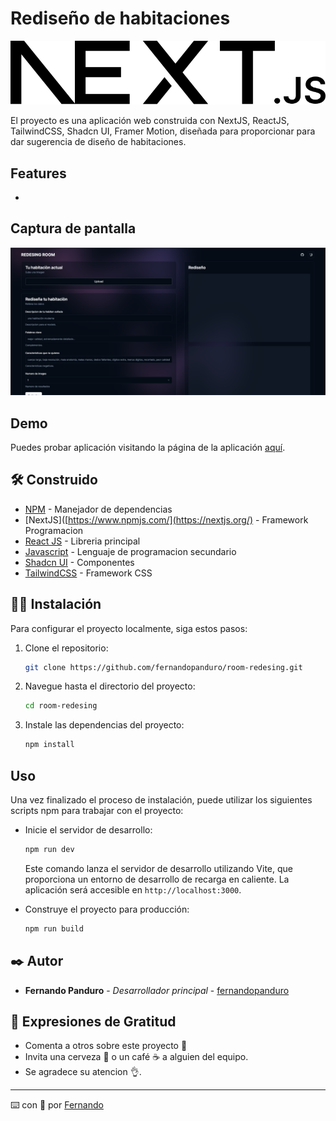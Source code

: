 # Rediseño de habitaciones

![Room Redesing](/public/next.svg)

El proyecto es una aplicación web construida con NextJS, ReactJS, TailwindCSS, Shadcn UI,  Framer Motion, diseñada para proporcionar para dar sugerencia de diseño de habitaciones.


## Features

- 


## Captura de pantalla

![Screenshot](/public/preview.png)


## Demo

Puedes probar aplicación visitando la página de la aplicación [aquí](https://room-redesing.vercel.app/).


## 🛠️ Construido 

* [NPM](https://www.npmjs.com/) - Manejador de dependencias
* [NextJS]([https://www.npmjs.com/](https://nextjs.org/) - Framework Programacion
* [React JS](https://create-react-app.dev/) - Libreria principal
* [Javascript](https://developer.mozilla.org/es/docs/Web/JavaScript) - Lenguaje de programacion secundario
* [Shadcn UI](https://ui.shadcn.com/docs) - Componentes
* [TailwindCSS](https://tailwindcss.com/) - Framework CSS

  
## 🧑‍💻 Instalación

Para configurar el proyecto localmente, siga estos pasos:

1. Clone el repositorio:

   ```bash
   git clone https://github.com/fernandopanduro/room-redesing.git
   ```

2. Navegue hasta el directorio del proyecto:

   ```bash
   cd room-redesing
   ```

3. Instale las dependencias del proyecto:

   ```bash
   npm install
   ```


## Uso

Una vez finalizado el proceso de instalación, puede utilizar los siguientes scripts npm para trabajar con el proyecto:

- Inicie el servidor de desarrollo:

  ```bash
  npm run dev
  ```

  Este comando lanza el servidor de desarrollo utilizando Vite, que proporciona un entorno de desarrollo de recarga en caliente. La aplicación será accesible en `http://localhost:3000`.

- Construye el proyecto para producción:

  ```bash
  npm run build
  ```


## ✒️ Autor 

* **Fernando Panduro** - *Desarrollador principal* - [fernandopanduro](https://github.com/fernandopanduro)


## 🎁 Expresiones de Gratitud 

* Comenta a otros sobre este proyecto 📢
* Invita una cerveza 🍺 o un café ☕ a alguien del equipo. 
* Se agradece su atencion 👌.

---
⌨️ con 💪 por [Fernando](https://github.com/fernandopanduro)
